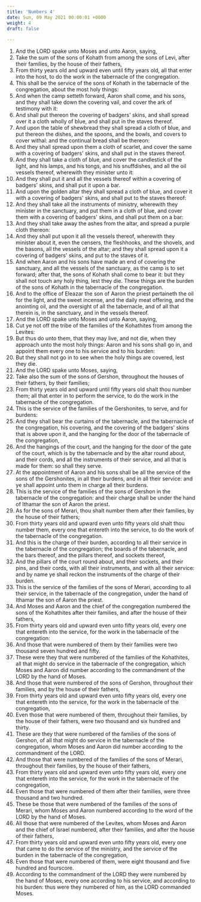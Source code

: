 ```yaml
---
title: 'Numbers 4'
date: Sun, 09 May 2021 00:00:01 +0000
weight: 4
draft: false
  
---
```


1. And the LORD spake unto Moses and unto Aaron, saying,
2. Take the sum of the sons of Kohath from among the sons of Levi, after their families, by the house of their fathers,
3. From thirty years old and upward even until fifty years old, all that enter into the host, to do the work in the tabernacle of the congregation.
4. This shall be the service of the sons of Kohath in the tabernacle of the congregation, about the most holy things:
5. And when the camp setteth forward, Aaron shall come, and his sons, and they shall take down the covering vail, and cover the ark of testimony with it:
6. And shall put thereon the covering of badgers' skins, and shall spread over it a cloth wholly of blue, and shall put in the staves thereof.
7. And upon the table of shewbread they shall spread a cloth of blue, and put thereon the dishes, and the spoons, and the bowls, and covers to cover withal: and the continual bread shall be thereon:
8. And they shall spread upon them a cloth of scarlet, and cover the same with a covering of badgers' skins, and shall put in the staves thereof.
9. And they shall take a cloth of blue, and cover the candlestick of the light, and his lamps, and his tongs, and his snuffdishes, and all the oil vessels thereof, wherewith they minister unto it:
10. And they shall put it and all the vessels thereof within a covering of badgers' skins, and shall put it upon a bar.
11. And upon the golden altar they shall spread a cloth of blue, and cover it with a covering of badgers' skins, and shall put to the staves thereof:
12. And they shall take all the instruments of ministry, wherewith they minister in the sanctuary, and put them in a cloth of blue, and cover them with a covering of badgers' skins, and shall put them on a bar:
13. And they shall take away the ashes from the altar, and spread a purple cloth thereon:
14. And they shall put upon it all the vessels thereof, wherewith they minister about it, even the censers, the fleshhooks, and the shovels, and the basons, all the vessels of the altar; and they shall spread upon it a covering of badgers' skins, and put to the staves of it.
15. And when Aaron and his sons have made an end of covering the sanctuary, and all the vessels of the sanctuary, as the camp is to set forward; after that, the sons of Kohath shall come to bear it: but they shall not touch any holy thing, lest they die. These things are the burden of the sons of Kohath in the tabernacle of the congregation.
16. And to the office of Eleazar the son of Aaron the priest pertaineth the oil for the light, and the sweet incense, and the daily meat offering, and the anointing oil, and the oversight of all the tabernacle, and of all that therein is, in the sanctuary, and in the vessels thereof.
17. And the LORD spake unto Moses and unto Aaron, saying,
18. Cut ye not off the tribe of the families of the Kohathites from among the Levites:
19. But thus do unto them, that they may live, and not die, when they approach unto the most holy things: Aaron and his sons shall go in, and appoint them every one to his service and to his burden:
20. But they shall not go in to see when the holy things are covered, lest they die.
21. And the LORD spake unto Moses, saying,
22. Take also the sum of the sons of Gershon, throughout the houses of their fathers, by their families;
23. From thirty years old and upward until fifty years old shalt thou number them; all that enter in to perform the service, to do the work in the tabernacle of the congregation.
24. This is the service of the families of the Gershonites, to serve, and for burdens:
25. And they shall bear the curtains of the tabernacle, and the tabernacle of the congregation, his covering, and the covering of the badgers' skins that is above upon it, and the hanging for the door of the tabernacle of the congregation,
26. And the hangings of the court, and the hanging for the door of the gate of the court, which is by the tabernacle and by the altar round about, and their cords, and all the instruments of their service, and all that is made for them: so shall they serve.
27. At the appointment of Aaron and his sons shall be all the service of the sons of the Gershonites, in all their burdens, and in all their service: and ye shall appoint unto them in charge all their burdens.
28. This is the service of the families of the sons of Gershon in the tabernacle of the congregation: and their charge shall be under the hand of Ithamar the son of Aaron the priest.
29. As for the sons of Merari, thou shalt number them after their families, by the house of their fathers;
30. From thirty years old and upward even unto fifty years old shalt thou number them, every one that entereth into the service, to do the work of the tabernacle of the congregation.
31. And this is the charge of their burden, according to all their service in the tabernacle of the congregation; the boards of the tabernacle, and the bars thereof, and the pillars thereof, and sockets thereof,
32. And the pillars of the court round about, and their sockets, and their pins, and their cords, with all their instruments, and with all their service: and by name ye shall reckon the instruments of the charge of their burden.
33. This is the service of the families of the sons of Merari, according to all their service, in the tabernacle of the congregation, under the hand of Ithamar the son of Aaron the priest.
34. And Moses and Aaron and the chief of the congregation numbered the sons of the Kohathites after their families, and after the house of their fathers,
35. From thirty years old and upward even unto fifty years old, every one that entereth into the service, for the work in the tabernacle of the congregation:
36. And those that were numbered of them by their families were two thousand seven hundred and fifty.
37. These were they that were numbered of the families of the Kohathites, all that might do service in the tabernacle of the congregation, which Moses and Aaron did number according to the commandment of the LORD by the hand of Moses.
38. And those that were numbered of the sons of Gershon, throughout their families, and by the house of their fathers,
39. From thirty years old and upward even unto fifty years old, every one that entereth into the service, for the work in the tabernacle of the congregation,
40. Even those that were numbered of them, throughout their families, by the house of their fathers, were two thousand and six hundred and thirty.
41. These are they that were numbered of the families of the sons of Gershon, of all that might do service in the tabernacle of the congregation, whom Moses and Aaron did number according to the commandment of the LORD.
42. And those that were numbered of the families of the sons of Merari, throughout their families, by the house of their fathers,
43. From thirty years old and upward even unto fifty years old, every one that entereth into the service, for the work in the tabernacle of the congregation,
44. Even those that were numbered of them after their families, were three thousand and two hundred.
45. These be those that were numbered of the families of the sons of Merari, whom Moses and Aaron numbered according to the word of the LORD by the hand of Moses.
46. All those that were numbered of the Levites, whom Moses and Aaron and the chief of Israel numbered, after their families, and after the house of their fathers,
47. From thirty years old and upward even unto fifty years old, every one that came to do the service of the ministry, and the service of the burden in the tabernacle of the congregation,
48. Even those that were numbered of them, were eight thousand and five hundred and fourscore.
49. According to the commandment of the LORD they were numbered by the hand of Moses, every one according to his service, and according to his burden: thus were they numbered of him, as the LORD commanded Moses.
